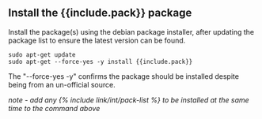 ## **Install the {{include.pack}} package**

Install the package(s) using the debian package installer, after updating the package list to ensure the latest version can be found.

    sudo apt-get update
    sudo apt-get --force-yes -y install {{include.pack}}
    
The "--force-yes -y" confirms the package should be installed despite being from an un-official source.

*note - add any {% include link/int/pack-list %} to be installed at the same time to the command above*
